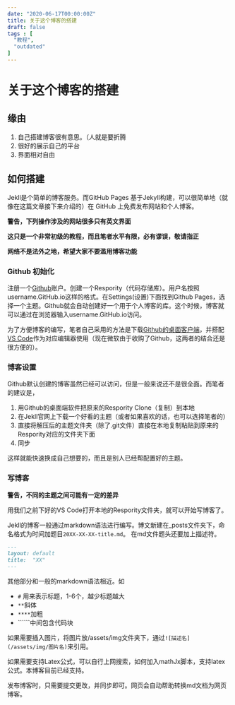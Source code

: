 ```yaml
---
date: "2020-06-17T00:00:00Z"
title: 关于这个博客的搭建
draft: false
tags : [
  "教程",
  "outdated"
]
---
```


# 关于这个博客的搭建

## 缘由

1. 自己搭建博客很有意思。（人就是要折腾
2. 很好的展示自己的平台
3. 界面相对自由

## 如何搭建

Jekll是个简单的博客服务。而GitHub Pages 基于Jekyll构建，可以很简单地（就像在这篇文章接下来介绍的）在 GitHub 上免费发布网站和个人博客。

**警告，下列操作涉及的网站很多只有英文界面**

**这只是一个非常初级的教程，而且笔者水平有限，必有谬误，敬请指正**

**网络不是法外之地，希望大家不要滥用博客功能**

### Github 初始化

注册一个[Github](https://github.com/)账户。创建一个Respority（代码存储库）。用户名按照username.GitHub.io这样的格式。在Settings(设置)下面找到Github Pages，选择一个主题。Github就会自动创建好一个用于个人博客的库。这个时候，博客就可以通过在浏览器输入username.GitHub.io访问。

为了方便博客的编写，笔者自己采用的方法是下载[Github的桌面客户端](https://desktop.github.com/)，并搭配[VS Code](https://code.visualstudio.com/)作为对应编辑器使用（现在微软由于收购了Github，这两者的结合还是很方便的）。

### 博客设置

Github默认创建的博客虽然已经可以访问，但是一般来说还不是很全面。而笔者的建议是，

1. 用Github的桌面端软件把原来的Respority Clone（复制）到本地
2. 在Jekll官网上下载一个好看的主题（或者如果喜欢的话，也可以选择笔者的）
3. 直接将解压后的主题文件夹（除了.git文件）直接在本地复制粘贴到原来的Respority对应的文件夹下面
4. 同步

这样就能快速换成自己想要的，而且是别人已经帮配置好的主题。

### 写博客

**警告，不同的主题之间可能有一定的差异**

用我们之前下好的VS Code打开本地的Respority文件夹，就可以开始写博客了。

Jekll的博客一般通过markdown语法进行编写。博文新建在_posts文件夹下，命名格式为时间加题目```20XX-XX-XX-title.md```。
在md文件题头还要加上描述符。

```md
---
layout: default
title:  "XX"
---
```

其他部分和一般的markdown语法相近。如

- ```#``` 用来表示标题，1-6个，越少标题越大
- ```**```斜体
- ```****```加粗
- \`\`\`\`\`\`中间包含代码块

如果需要插入图片，将图片放/assets/img文件夹下，通过```![描述名](/assets/img/图片名)```来引用。

如果需要支持Latex公式，可以自行上网搜索，如何加入mathJx脚本，支持latex公式。本博客目前已经支持。

发布博客时，只需要提交更改，并同步即可。网页会自动帮助转换md文档为网页博客。
